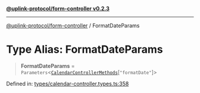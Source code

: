 [**@uplink-protocol/form-controller v0.2.3**](../README.md)

***

[@uplink-protocol/form-controller](../globals.md) / FormatDateParams

# Type Alias: FormatDateParams

> **FormatDateParams** = `Parameters`\<[`CalendarControllerMethods`](../interfaces/CalendarControllerMethods.md)\[`"formatDate"`\]\>

Defined in: [types/calendar-controller.types.ts:358](https://github.com/jmkcoder/uplink-protocol-calendar/blob/dfbd1d9163b3335ef17060f21cb7756b2a9c621d/src/types/calendar-controller.types.ts#L358)

